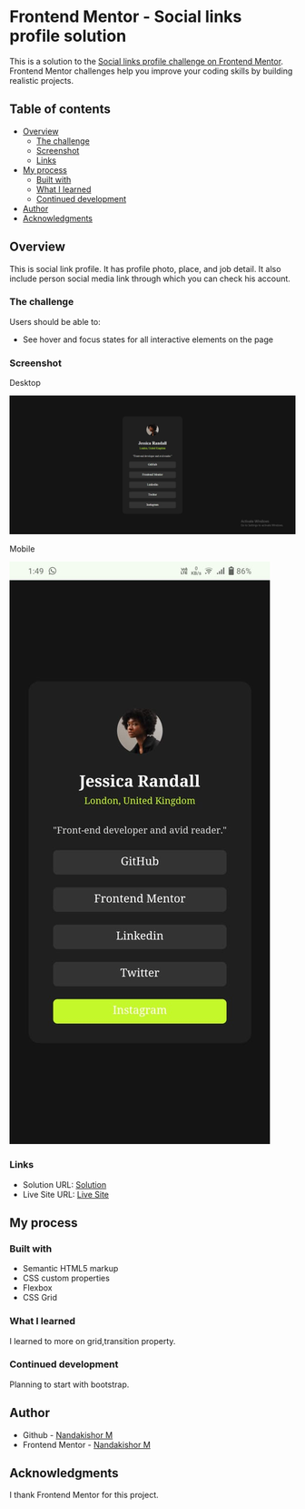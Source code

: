# Frontend Mentor - Social links profile solution

This is a solution to the [Social links profile challenge on Frontend Mentor](https://www.frontendmentor.io/challenges/social-links-profile-UG32l9m6dQ). Frontend Mentor challenges help you improve your coding skills by building realistic projects. 

## Table of contents

- [Overview](#overview)
  - [The challenge](#the-challenge)
  - [Screenshot](#screenshot)
  - [Links](#links)
- [My process](#my-process)
  - [Built with](#built-with)
  - [What I learned](#what-i-learned)
  - [Continued development](#continued-development)
- [Author](#author)
- [Acknowledgments](#acknowledgments)


## Overview

This is social link profile. It has profile photo, place, and job detail. It also include person social media link through which you can check his account.

### The challenge

Users should be able to:

- See hover and focus states for all interactive elements on the page

### Screenshot

Desktop

![](./assets/images/desktop-screenshot.jpg)

Mobile

![](./assets/images/mobile-screenshot.jpeg)


### Links

- Solution URL: [Solution](https://github.com/Nandakishor-M/social-links-profile.git)
- Live Site URL: [Live Site](https://nandakishor-m.github.io/social-links-profile/)

## My process

### Built with

- Semantic HTML5 markup
- CSS custom properties
- Flexbox
- CSS Grid



### What I learned

I learned to more on grid,transition property.

### Continued development

Planning to start with bootstrap.


## Author

- Github - [Nandakishor M](https://github.com/Nandakishor-M)
- Frontend Mentor - [Nandakishor M](https://www.frontendmentor.io/profile/Nandakishor-M)

## Acknowledgments

I thank Frontend Mentor for this project.
